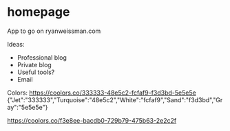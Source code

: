 # homepage

App to go on ryanweissman.com

Ideas:
- Professional blog
- Private blog
- Useful tools?
- Email

Colors:
https://coolors.co/333333-48e5c2-fcfaf9-f3d3bd-5e5e5e
{"Jet":"333333","Turquoise":"48e5c2","White":"fcfaf9","Sand":"f3d3bd","Gray":"5e5e5e"}

https://coolors.co/f3e8ee-bacdb0-729b79-475b63-2e2c2f